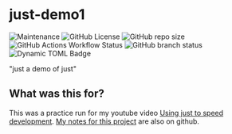 # just-demo1

![Maintenance](https://img.shields.io/maintenance/no/2024)
![GitHub License](https://img.shields.io/github/license/chicks-net/just-demo1)
![GitHub repo size](https://img.shields.io/github/repo-size/chicks-net/just-demo1)
![GitHub Actions Workflow Status](https://img.shields.io/github/actions/workflow/status/chicks-net/just-demo1/verify.yaml)
![GitHub branch status](https://img.shields.io/github/checks-status/chicks-net/just-demo1/main)
![Dynamic TOML Badge](https://img.shields.io/badge/dynamic/toml?url=https%3A%2F%2Fraw.githubusercontent.com%2Fchicks-net%2Fjust-demo1%2Frefs%2Fheads%2Fmain%2FCargo.toml&query=%24.package.version)

"just a demo of just"

## What was this for?

This was a practice run for my youtube video
[Using just to speed development](https://youtu.be/m7ZCnGnYyvs?si=QNvUZJiGo20FVdnD).
[My notes for this project](https://github.com/chicks-net/presentation-notes/tree/main/just-intro)
are also on github.
